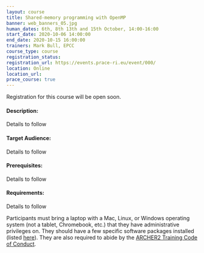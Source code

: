 ```yaml
---
layout: course
title: Shared-memory programming with OpenMP
banner: web_banners_05.jpg 
human_dates: 6th, 8th 13th and 15th October, 14:00-16:00
start_date: 2020-10-06 14:00:00
end_date: 2020-10-15 16:00:00
trainers: Mark Bull, EPCC
course_type: course
registration_status: 
registration_url: https://events.prace-ri.eu/event/000/
location: Online
location_url: 
prace_course: true
---
```


Registration for this course will be open soon.


#### Description:

Details to follow




#### Target Audience:

Details to follow

#### Prerequisites:

Details to follow

#### Requirements:

Details to follow

Participants must bring a laptop with a Mac, Linux, or Windows operating system (not a tablet, Chromebook, etc.) that 
they have administrative privileges on. They should have a few specific software packages installed (listed [here](https://epcced.github.io/archer2-intro-package/#setup)). They 
are also required to abide by the [ARCHER2 Training Code of Conduct](../../code-of-conduct/). 

<section id="service">

<!-- 

<h2><a name="materials">Course materials</a></h2>



    <div class="row ">	

		
      <div class="col-xs-6 col-sm-4">
        <a class="ar2_linkbox ar2_linkbox-green" 
          href="https://epcced.github.io/archer2-intro-package/">
          <strong>Draft Course materials</strong>         
        </a>
      </div>


 
      <div class="col-xs-6 col-sm-4">
        <a class="ar2_linkbox ar2_linkbox-teal" 
          href="https://pad.archer2.ac.uk/p/200713_Containers_online">
          <strong>Course Chat</strong>       
        </a>
      </div>
		

 	</div>
 -->		
		
<!-- 					

<h2><a name="join">Join sessions	</a>	</h2>		




    <div class="row ">	

      <div class="col-xs-6 col-sm-4">
        <a class="ar2_linkbox ar2_linkbox-teal" 
          href="https://eu.bbcollab.com/guest/0dc7a50c12314245894519e43fe206b1">
          <strong>Join Session</strong><br/>
          Join this online session in your browser
        </a>
      </div>

      <div class="col-xs-6 col-sm-4">
        <a class="ar2_linkbox ar2_linkbox-green" href="courses/"
           href="myevent.ics">
          <strong>Add to Calendar</strong><br/>
          Download ICS file to add this event to your calendar complete with join link
        </a>
      </div>

											
    </div>
 -->

<!-- 		
<h2><a name="video">Video</a></h2>

<div>
	<iframe width="560" height="315" src="https://www.youtube.com/embed/xxxxxxxxxxx" frameborder="0" allow="accelerometer; autoplay; encrypted-media; gyroscope; picture-in-picture" allowfullscreen></iframe>
</div>
 -->


<!-- 
<h2><a name="slides">Slides</a></h2>



    <div class="row ">	


      <div class="col-xs-6 col-sm-4">
        <a class="ar2_linkbox ar2_linkbox-teal" href="courses/"
           href="transcript.pdf">
          <strong>Transcript</strong><br/>
          Download a transcript of the video audio
        </a>
      </div>



      <div class="col-xs-6 col-sm-4">
        <a class="ar2_linkbox ar2_linkbox-green" href="courses/"
           href="slides.pdf">
          <strong>Slides</strong><br/>
          Download pdf of the presentation.
        </a>
      </div>
										
    </div>

 -->


<!-- 
<h2><a name="feedback">Feedback</a></h2>


    <div class="row ">	

      <div class="col-xs-6 col-sm-4">
        <a class="ar2_linkbox ar2_linkbox-teal" 

           href="http://www.archer.ac.uk/training/feedback/?course=XXXX (4 - 25 May 2020) Online"  
  or
		   href="https://events.prace-ri.eu/event/NNNN/surveys/NNN"

		>
          <strong>Feedback</strong><br/>
          Please let us know what was great about this course and anything we can improve
        </a>
      </div>
    </div>
		
 -->		

 
</section>


